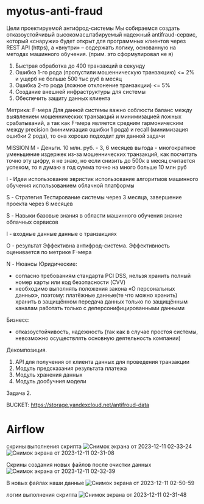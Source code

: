 # myotus-anti-fraud
Цели проектируемой антифрод-системы
Мы собираемся создать отказоустойчивый высокомасштабируемый надежный antifraud-сервис, который «снаружи» будет открыт для программных клиентов через REST API (https), а «внутри» – содержать логику, основанную на методах машинного обучения. (прим. это сформулировал не я)
1. Быстрая обработка до 400 транзакций в секунду
2. Ошибка 1-го рода (пропустили мошенническую транзакцию) <= 2% и ущерб не больше 500 тыс руб в месяц
3. Ошибка 2-го рода (ложное отклонение транзакции) <= 5%
4. Создание внешней инфраструктуры для системы
5. Обеспечить защиту данных клиента

Метрика:
F-мера
Для данной системы важно соблюсти баланс между выявлением мошеннических транзакций и минимизацией ложных срабатываний, а так как F-мера является
средним гармоническим между precision (минимизация ошибки 1 рода) и recall (минимизация ошибки 2 рода), то она хорошо подходит для данной задачи

MISSION
M - Деньги.
10 млн. руб. - 3, 6 месяцев
выгода - многократное уменьшение издержек из-за мошеннических транзакций, как посчитать точно эту цифру, я не знаю, но если снизить до 500к в месяц считается успехом, то я думаю в год сумма точно на много больше 10 млн руб

I - Идеи
использование эвристик
использование алгоритмов машинного обучения
использованием облачной платформы

S - Стратегия
Тестирование системы через 3 месяца, завершение проекта через 6 месяцев

S - Навыки
базовые знания в области машинного обучения
знание облачных сервисов

I - входные данные
данные о транзакциях

O - результат
Эффективна антифрод-система. Эффективность оценивается по метрике F-мера

N - Нюансы
Юридические:
- согласно требованиям стандарта PCI DSS, нельзя хранить полный номер карты или код безопасности (CVV)
- необходимо выполнять положения закона «О персональных данных», поэтому:
платёжные данные(те что можно хранить) хранить в защищённом
передача данных только по защищённым каналам
работать только с деперсонифицированными данными

Бизнесс:
- отказоустойчивость, надежность (так как в случае простоя системы, невозможно осуществлять основную деятельность компании)

Декомпозиция.
1. API для получения от клиента данных для проведения транзакции
2. Модуль предсказания результата платежа
3. Модуль хранения данных
4. Модуль дообучния модели

Задача 2.

BUCKET:
https://storage.yandexcloud.net/antifroud-data

# Airflow 
скрины выполнения скрипта
![Снимок экрана от 2023-12-11 02-33-24](https://github.com/ds-Kirill/myotus-anti-fraud/assets/73669383/3520f627-1b6a-4cd6-977d-f7514e64850f)
![Снимок экрана от 2023-12-11 02-31-08](https://github.com/ds-Kirill/myotus-anti-fraud/assets/73669383/dcc8f265-5ef6-418f-a033-fed77356c932)

Скрины создания новых файлов после очистки данных
![Снимок экрана от 2023-12-11 02-32-39](https://github.com/ds-Kirill/myotus-anti-fraud/assets/73669383/e35fbdf2-a0f5-4e57-8c91-540db3cb9da0)

В новых файлах наши данные
![Снимок экрана от 2023-12-11 02-50-59](https://github.com/ds-Kirill/myotus-anti-fraud/assets/73669383/77534717-9024-48c7-bbb0-0cf6710fdcec)

логии выполнения скрипта
![Снимок экрана от 2023-12-11 02-31-48](https://github.com/ds-Kirill/myotus-anti-fraud/assets/73669383/670a6fd1-1414-4372-b9f5-90d019d99682)


